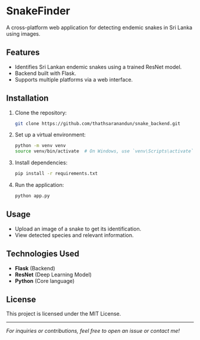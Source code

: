 # SnakeFinder

A cross-platform web application for detecting endemic snakes in Sri Lanka using images.

## Features
- Identifies Sri Lankan endemic snakes using a trained ResNet model.
- Backend built with Flask.
- Supports multiple platforms via a web interface.

## Installation
1. Clone the repository:
   ```sh
   git clone https://github.com/thathsaranandun/snake_backend.git
   ```
2. Set up a virtual environment:
   ```sh
   python -m venv venv
   source venv/bin/activate  # On Windows, use `venv\Scripts\activate`
   ```
3. Install dependencies:
   ```sh
   pip install -r requirements.txt
   ```
4. Run the application:
   ```sh
   python app.py
   ```

## Usage
- Upload an image of a snake to get its identification.
- View detected species and relevant information.

## Technologies Used
- **Flask** (Backend)
- **ResNet** (Deep Learning Model)
- **Python** (Core language)

## License
This project is licensed under the MIT License.

---

*For inquiries or contributions, feel free to open an issue or contact me!*


